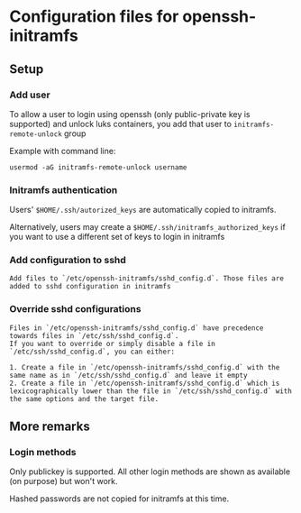 # Configuration files for openssh-initramfs



## Setup

### Add user

To allow a user to login using openssh (only public-private key is supported) and unlock luks containers, you add that user to `initramfs-remote-unlock` group

Example with command line:

```
usermod -aG initramfs-remote-unlock username
```

### Initramfs authentication

Users' `$HOME/.ssh/autorized_keys` are automatically copied to initramfs.

Alternatively, users may create a `$HOME/.ssh/initramfs_authorized_keys` if you want to use a different set of keys to login in initramfs


### Add configuration to sshd

    Add files to `/etc/openssh-initramfs/sshd_config.d`. Those files are added to sshd configuration in initramfs

### Override sshd configurations
    Files in `/etc/openssh-initramfs/sshd_config.d` have precedence towards files in `/etc/ssh/sshd_config.d`.
    If you want to override or simply disable a file in `/etc/ssh/sshd_config.d`, you can either:

    1. Create a file in `/etc/openssh-initramfs/sshd_config.d` with the same name as in `/etc/ssh/sshd_config.d` and leave it empty
    2. Create a file in `/etc/openssh-initramfs/sshd_config.d` which is lexicographically lower than the file in `/etc/ssh/sshd_config.d` with the same options and the target file.


## More remarks

### Login methods

Only publickey is supported. All other login methods are shown as available (on purpose) but won't work.  

Hashed passwords are not copied for initramfs at this time.
